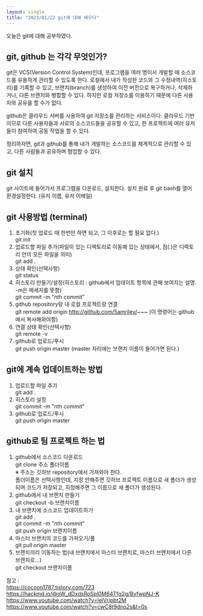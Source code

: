```yaml
---
layout: single
title: "2023/01/22 git에 대해 배우다"
---
```


오늘은 git에 대해 공부하였다.

## git, github 는 각각 무엇인가?

git은 VCS(Version Control System)인데, 프로그램을 여러 명이서 개발할 때 소스코드를 유용하게 관리할 수 있도록 한다.
로컬에서 내가 작성한 코드와 그 수정내역(히스토리)를 기록할 수 있고, 브랜치(branch)를 생성하여 이전 버전으로 복구하거나, 삭제하거나, 다른 브랜치와 병합할 수 있다.
하지만 로컬 저장소를 이용하기 때문에 다른 사용자와 공유를 할 수가 없다.

github은 클라우드 서버를 사용하여 git 저장소를 관리하는 서비스이다. 클라우드 기반이므로 다른 사용자들과 서로의 소스코드들을 공유할 수 있고,
한 프로젝트에 여러 유저들이 참여하여 공동 작업을 할 수 있다.

정리하자면, git과 github를 통해 내가 개발하는 소스코드를 체계적으로 관리할 수 있고, 다른 사람들과 공유하며 협업할 수 있다.

## git 설치

git 사이트에 들어가서 프로그램을 다운로드, 설치한다.
설치 완료 후 git bash를 열어 환경설정한다. (유저 이름, 유저 이메일)

## git 사용방법 (terminal)
1. 초기화(첫 업로드 때 한번만 하면 되고, 그 이후로는 할 필요 없다.)  
git init
2. 업로드할 파일 추가(파일이 있는 디렉토리로 이동해 있는 상태에서, 점(.)은 디렉토리 안의 모든 파일을 의미)  
git add .
3. 상태 확인(선택사항)  
git status
4. 히스토리 만들기/설정(히스토리 : github에서 업데이트 항목에 관해 보여지는 설명. -m은 메세지를 뜻함)  
git commit -m "nth commit"
5. github repository랑 내 로컬 프로젝트랑 연결  
git remote add origin http://github.com/5amriley/~~~ (이 명령어는 github에서 복사해와야함)
6. 연결 상태 확인(선택사항)  
git remote -v
7. github로 업로드/푸시  
git push origin master (master 자리에는 브랜치 이름이 들어가면 된다.)

## git에 계속 업데이트하는 방법

1. 업로드할 파일 추가  
git add .
2. 히스토리 설정  
git commit -m "nth commit"
3. github로 업로드/푸시  
git push origin master

## github로 팀 프로젝트 하는 법

1. github에서 소스코드 다운로드  
git clone 주소 폴더이름  
※ 주소는 깃허브 repository에서 가져와야 한다.  
   폴더이름은 선택사항인데, 지정 안해주면 깃허브 프로젝트 이름으로 새 폴더가 생성되며 코드가 저장되고, 지정해주면 그 이름으로 새 폴더가 생성된다.
2. github에서 내 브랜치 만들기  
git checkout -b 브랜치이름
3. 내 브랜치에 소스코드 업데이트하기  
git add .  
git commit -m "nth commit"  
git push origin 브랜치이름
4. 마스터 브랜치의 코드를 가져오기/풀  
git pull origin master
5. 브랜치끼리 이동하는 법(내 브랜치에서 마스터 브랜치로, 마스터 브랜치에서 다른 브랜치로...)  
git checkout 브랜치이름


참고 :  
https://cocoon1787.tistory.com/723
https://hackmd.io/@oW_dDxdsRoSpl0M64Tfg2g/ByfwpNJ-K
https://www.youtube.com/watch?v=lelVripbt2M
https://www.youtube.com/watch?v=cwC8t9dno2s&t=0s
